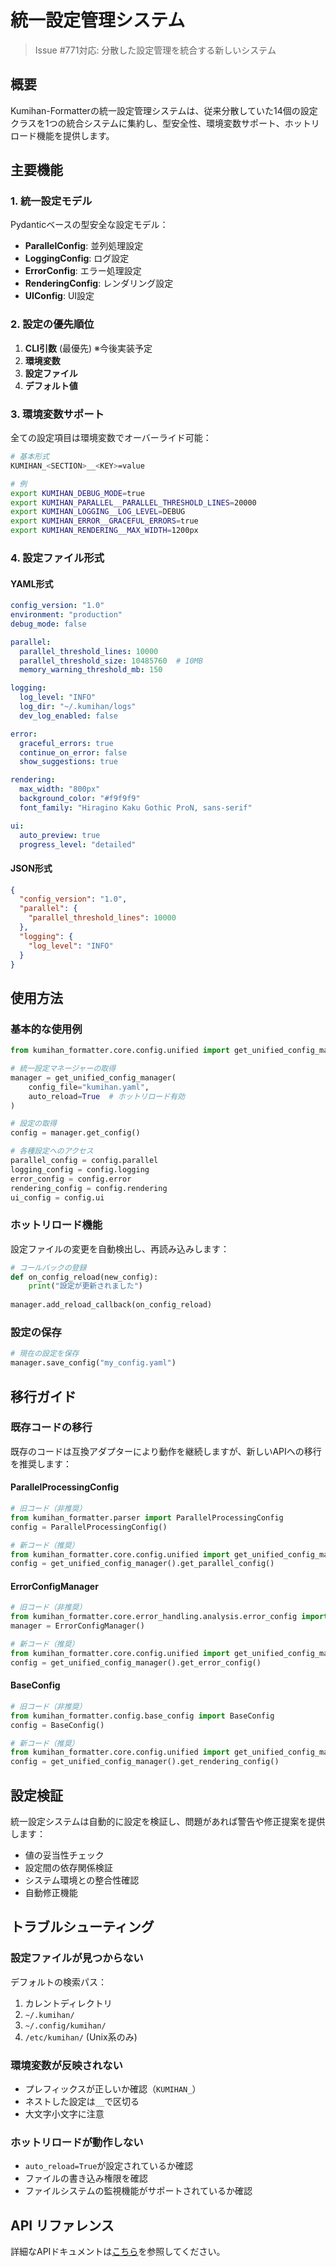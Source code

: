 # 統一設定管理システム

> Issue #771対応: 分散した設定管理を統合する新しいシステム

## 概要

Kumihan-Formatterの統一設定管理システムは、従来分散していた14個の設定クラスを1つの統合システムに集約し、型安全性、環境変数サポート、ホットリロード機能を提供します。

## 主要機能

### 1. 統一設定モデル

Pydanticベースの型安全な設定モデル：

- **ParallelConfig**: 並列処理設定
- **LoggingConfig**: ログ設定
- **ErrorConfig**: エラー処理設定
- **RenderingConfig**: レンダリング設定
- **UIConfig**: UI設定

### 2. 設定の優先順位

1. **CLI引数** (最優先) ※今後実装予定
2. **環境変数**
3. **設定ファイル**
4. **デフォルト値**

### 3. 環境変数サポート

全ての設定項目は環境変数でオーバーライド可能：

```bash
# 基本形式
KUMIHAN_<SECTION>__<KEY>=value

# 例
export KUMIHAN_DEBUG_MODE=true
export KUMIHAN_PARALLEL__PARALLEL_THRESHOLD_LINES=20000
export KUMIHAN_LOGGING__LOG_LEVEL=DEBUG
export KUMIHAN_ERROR__GRACEFUL_ERRORS=true
export KUMIHAN_RENDERING__MAX_WIDTH=1200px
```

### 4. 設定ファイル形式

#### YAML形式
```yaml
config_version: "1.0"
environment: "production"
debug_mode: false

parallel:
  parallel_threshold_lines: 10000
  parallel_threshold_size: 10485760  # 10MB
  memory_warning_threshold_mb: 150

logging:
  log_level: "INFO"
  log_dir: "~/.kumihan/logs"
  dev_log_enabled: false

error:
  graceful_errors: true
  continue_on_error: false
  show_suggestions: true

rendering:
  max_width: "800px"
  background_color: "#f9f9f9"
  font_family: "Hiragino Kaku Gothic ProN, sans-serif"

ui:
  auto_preview: true
  progress_level: "detailed"
```

#### JSON形式
```json
{
  "config_version": "1.0",
  "parallel": {
    "parallel_threshold_lines": 10000
  },
  "logging": {
    "log_level": "INFO"
  }
}
```

## 使用方法

### 基本的な使用例

```python
from kumihan_formatter.core.config.unified import get_unified_config_manager

# 統一設定マネージャーの取得
manager = get_unified_config_manager(
    config_file="kumihan.yaml",
    auto_reload=True  # ホットリロード有効
)

# 設定の取得
config = manager.get_config()

# 各種設定へのアクセス
parallel_config = config.parallel
logging_config = config.logging
error_config = config.error
rendering_config = config.rendering
ui_config = config.ui
```

### ホットリロード機能

設定ファイルの変更を自動検出し、再読み込みします：

```python
# コールバックの登録
def on_config_reload(new_config):
    print("設定が更新されました")
    
manager.add_reload_callback(on_config_reload)
```

### 設定の保存

```python
# 現在の設定を保存
manager.save_config("my_config.yaml")
```

## 移行ガイド

### 既存コードの移行

既存のコードは互換アダプターにより動作を継続しますが、新しいAPIへの移行を推奨します：

#### ParallelProcessingConfig
```python
# 旧コード（非推奨）
from kumihan_formatter.parser import ParallelProcessingConfig
config = ParallelProcessingConfig()

# 新コード（推奨）
from kumihan_formatter.core.config.unified import get_unified_config_manager
config = get_unified_config_manager().get_parallel_config()
```

#### ErrorConfigManager
```python
# 旧コード（非推奨）
from kumihan_formatter.core.error_handling.analysis.error_config import ErrorConfigManager
manager = ErrorConfigManager()

# 新コード（推奨）
from kumihan_formatter.core.config.unified import get_unified_config_manager
config = get_unified_config_manager().get_error_config()
```

#### BaseConfig
```python
# 旧コード（非推奨）
from kumihan_formatter.config.base_config import BaseConfig
config = BaseConfig()

# 新コード（推奨）
from kumihan_formatter.core.config.unified import get_unified_config_manager
config = get_unified_config_manager().get_rendering_config()
```

## 設定検証

統一設定システムは自動的に設定を検証し、問題があれば警告や修正提案を提供します：

- 値の妥当性チェック
- 設定間の依存関係検証
- システム環境との整合性確認
- 自動修正機能

## トラブルシューティング

### 設定ファイルが見つからない

デフォルトの検索パス：
1. カレントディレクトリ
2. `~/.kumihan/`
3. `~/.config/kumihan/`
4. `/etc/kumihan/` (Unix系のみ)

### 環境変数が反映されない

- プレフィックスが正しいか確認（`KUMIHAN_`）
- ネストした設定は`__`で区切る
- 大文字小文字に注意

### ホットリロードが動作しない

- `auto_reload=True`が設定されているか確認
- ファイルの書き込み権限を確認
- ファイルシステムの監視機能がサポートされているか確認

## API リファレンス

詳細なAPIドキュメントは[こちら](api/unified-config.md)を参照してください。
